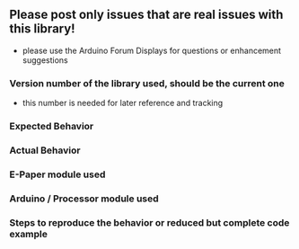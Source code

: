 ## Please post only issues that are real issues with this library!
- please use the Arduino Forum Displays for questions or enhancement suggestions

### Version number of the library used, should be the current one
- this number is needed for later reference and tracking

### Expected Behavior

### Actual Behavior

### E-Paper module used

### Arduino / Processor module used

### Steps to reproduce the behavior or reduced but complete code example
